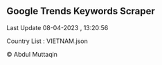 

## Google Trends Keywords Scraper 
 
Last Update 08-04-2023 , 13:20:56

Country List :
VIETNAM.json



© Abdul Muttaqin 
